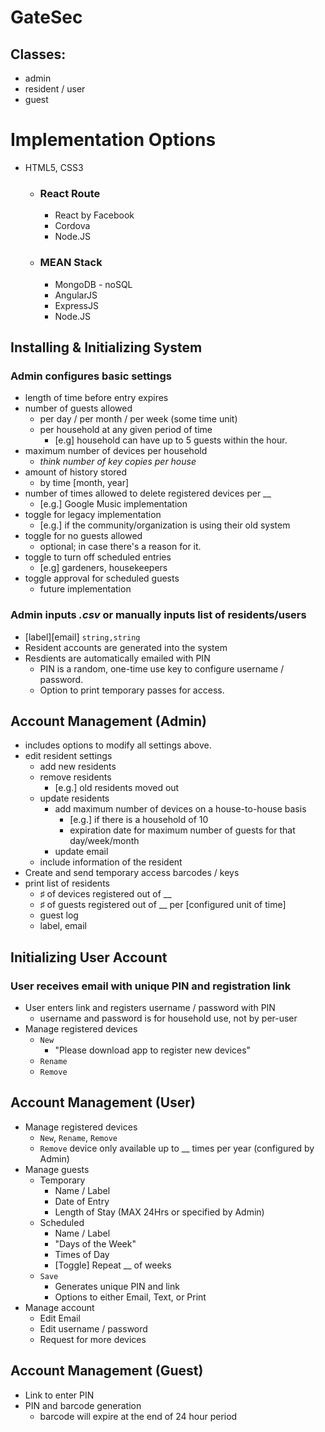 # GateSec

## Classes:
* admin
* resident / user
* guest

# Implementation Options
- HTML5, CSS3

    - ### React Route
        * React by Facebook
        * Cordova
        * Node.JS
    
    - ### MEAN Stack
        * MongoDB - noSQL
        * AngularJS
        * ExpressJS
        * Node.JS

## Installing & Initializing System

### Admin configures basic settings
* length of time before entry expires
* number of guests allowed
    - per day / per month / per week (some time unit)
    - per household at any given period of time
        - [e.g] household can have up to 5 guests within the hour.
* maximum number of devices per household
    - *think number of key copies per house*
* amount of history stored
    - by time [month, year]
* number of times allowed to delete registered devices per __
    - [e.g.] Google Music implementation
* toggle for legacy implementation
    - [e.g.] if the community/organization is using their old system
* toggle for no guests allowed
    - optional; in case there's a reason for it.
* toggle to turn off scheduled entries
    - [e.g] gardeners, housekeepers
* toggle approval for scheduled guests
    - future implementation

### Admin inputs *.csv* or manually inputs list of residents/users
* [label][email] ```string,string```
* Resident accounts are generated into the system
* Resdients are automatically emailed with PIN
    - PIN is a random, one-time use key to configure username / password.
    - Option to print temporary passes for access.

## Account Management (Admin)
* includes options to modify all settings above.
* edit resident settings
    - add new residents
    - remove residents
        - [e.g.] old residents moved out
    - update residents
        * add maximum number of devices on a house-to-house basis
            - [e.g.] if there is a household of 10
            - expiration date for maximum number of guests for that day/week/month
        * update email
    - include information of the resident
* Create and send temporary access barcodes / keys
* print list of residents
    - ♯ of devices registered out of __
    - ♯ of guests registered out of __ per [configured unit of time]
    - guest log
    - label, email

## Initializing User Account

### User receives email with unique PIN and registration link
* User enters link and registers username / password with PIN
    - username and password is for household use, not by per-user
* Manage registered devices
    - ```New```
        * "Please download app to register new devices"
    - ```Rename```
    - ```Remove```

## Account Management (User)
* Manage registered devices
    - ```New```, ```Rename```, ```Remove```
    - ```Remove``` device only available up to __ times per year (configured by Admin)
* Manage guests
    - Temporary
        - Name / Label
        - Date of Entry
        - Length of Stay (MAX 24Hrs or specified by Admin)
    - Scheduled
        - Name / Label
        - "Days of the Week"
        - Times of Day
        - [Toggle] Repeat __ of weeks
    - ```Save```
        - Generates unique PIN and link
        - Options to either Email, Text, or Print
* Manage account
    - Edit Email
    - Edit username / password
    - Request for more devices

## Account Management (Guest)
* Link to enter PIN
* PIN and barcode generation
    - barcode will expire at the end of 24 hour period
